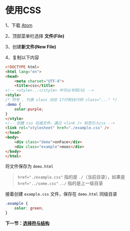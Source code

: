 # 使用CSS

1、下载 [Atom](https://atom.io/)

2、顶部菜单栏选择 **文件(File)**

3、创建**新文件(New File)**

4、复制以下内容

```html
<!DOCTYPE html>
<html lang="en">
<head>
    <meta charset="UTF-8">
    <title>css</title>
<!-- <style>...</style> 中可以书写CSS -->
<style>
/* 符号 . 代表 class 对应 17行和18行的 class="..." */
.demo {
    color:purple;
}
</style>
<!-- 创建 css 后缀文件，通过 <link /> 标签引入css -->
<link rel="stylesheet" href="./example.css" />
</head>
<body>
    <div class="demo">onFace</div>
    <div class="example">mooc</div>
</body>
</html>
```

将文件保存为 `demo.html`

> `href="./example.css"` 指的是 `./`（当前目录），如果是 `href="../some.css"` `../` 指的是上一级目录

接着创建 `example.css` 文件，保存在 `demo.html` 同级目录

```css
.example {
    color: green;
}
```

**下一节：[选择符与结构](../selector/README.md)**
